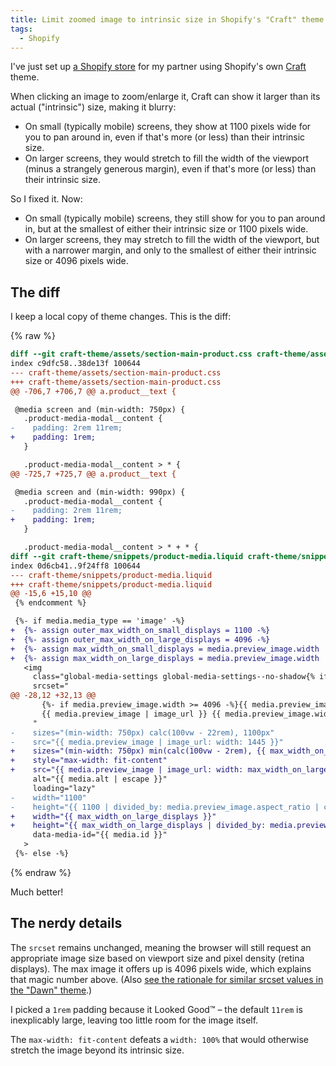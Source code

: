```yaml
---
title: Limit zoomed image to intrinsic size in Shopify's "Craft" theme
tags:
  - Shopify
---
```


I've just set up [a Shopify store](https://johannaost.com) for my partner using Shopify's own [Craft](https://themes.shopify.com/themes/craft) theme.

When clicking an image to zoom/enlarge it, Craft can show it larger than its actual ("intrinsic") size, making it blurry:
- On small (typically mobile) screens, they show at 1100 pixels wide for you to pan around in, even if that's more (or less) than their intrinsic size.
- On larger screens, they would stretch to fill the width of the viewport (minus a strangely generous margin), even if that's more (or less) than their intrinsic size.

So I fixed it. Now:

- On small (typically mobile) screens, they still show for you to pan around in, but at the smallest of either their intrinsic size or 1100 pixels wide.
- On larger screens, they may stretch to fill the width of the viewport, but with a narrower margin, and only to the smallest of either their intrinsic size or 4096 pixels wide.

## The diff

I keep a local copy of theme changes. This is the diff:

{% raw %}
``` diff
diff --git craft-theme/assets/section-main-product.css craft-theme/assets/section-main-product.css
index c9dfc58..38de13f 100644
--- craft-theme/assets/section-main-product.css
+++ craft-theme/assets/section-main-product.css
@@ -706,7 +706,7 @@ a.product__text {

 @media screen and (min-width: 750px) {
   .product-media-modal__content {
-    padding: 2rem 11rem;
+    padding: 1rem;
   }

   .product-media-modal__content > * {
@@ -725,7 +725,7 @@ a.product__text {

 @media screen and (min-width: 990px) {
   .product-media-modal__content {
-    padding: 2rem 11rem;
+    padding: 1rem;
   }

   .product-media-modal__content > * + * {
diff --git craft-theme/snippets/product-media.liquid craft-theme/snippets/product-media.liquid
index 0d6cb41..9f24ff8 100644
--- craft-theme/snippets/product-media.liquid
+++ craft-theme/snippets/product-media.liquid
@@ -15,6 +15,10 @@
 {% endcomment %}

 {%- if media.media_type == 'image' -%}
+  {%- assign outer_max_width_on_small_displays = 1100 -%}
+  {%- assign outer_max_width_on_large_displays = 4096 -%}
+  {%- assign max_width_on_small_displays = media.preview_image.width | at_most: outer_max_width_on_small_displays -%}
+  {%- assign max_width_on_large_displays = media.preview_image.width | at_most: outer_max_width_on_large_displays -%}
   <img
     class="global-media-settings global-media-settings--no-shadow{% if variant_image %} product__media-item--variant{% endif %}"
     srcset="
@@ -28,12 +32,13 @@
       {%- if media.preview_image.width >= 4096 -%}{{ media.preview_image | image_url: width: 4096 }} 4096w,{%- endif -%}
       {{ media.preview_image | image_url }} {{ media.preview_image.width }}w
     "
-    sizes="(min-width: 750px) calc(100vw - 22rem), 1100px"
-    src="{{ media.preview_image | image_url: width: 1445 }}"
+    sizes="(min-width: 750px) min(calc(100vw - 2rem), {{ max_width_on_large_displays }}px), {{ max_width_on_small_displays }}px"
+    style="max-width: fit-content"
+    src="{{ media.preview_image | image_url: width: max_width_on_large_displays }}"
     alt="{{ media.alt | escape }}"
     loading="lazy"
-    width="1100"
-    height="{{ 1100 | divided_by: media.preview_image.aspect_ratio | ceil }}"
+    width="{{ max_width_on_large_displays }}"
+    height="{{ max_width_on_large_displays | divided_by: media.preview_image.aspect_ratio | ceil }}"
     data-media-id="{{ media.id }}"
   >
 {%- else -%}
```
{% endraw %}

Much better!

## The nerdy details

The `srcset` remains unchanged, meaning the browser will still request an appropriate image size based on viewport size and pixel density (retina displays). The max image it offers up is 4096 pixels wide, which explains that magic number above. (Also [see the rationale for similar srcset values in the "Dawn" theme](https://github.com/Shopify/dawn/pull/668#issuecomment-975832897).)

I picked a `1rem` padding because it Looked Good™ – the default `11rem` is inexplicably large, leaving too little room for the image itself.

The `max-width: fit-content` defeats a `width: 100%` that would otherwise stretch the image beyond its intrinsic size.
